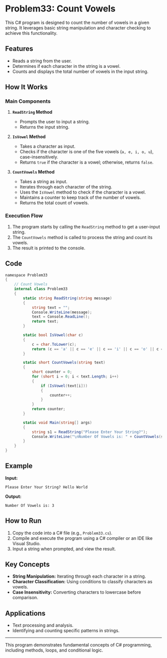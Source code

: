 # Problem33: Count Vowels

This C# program is designed to count the number of vowels in a given string. It leverages basic string manipulation and character checking to achieve this functionality.

## Features
- Reads a string from the user.
- Determines if each character in the string is a vowel.
- Counts and displays the total number of vowels in the input string.

## How It Works

### Main Components

1. **`ReadString` Method**
   - Prompts the user to input a string.
   - Returns the input string.

2. **`IsVowel` Method**
   - Takes a character as input.
   - Checks if the character is one of the five vowels (`a, e, i, o, u`), case-insensitively.
   - Returns `true` if the character is a vowel; otherwise, returns `false`.

3. **`CountVowels` Method**
   - Takes a string as input.
   - Iterates through each character of the string.
   - Uses the `IsVowel` method to check if the character is a vowel.
   - Maintains a counter to keep track of the number of vowels.
   - Returns the total count of vowels.

### Execution Flow
1. The program starts by calling the `ReadString` method to get a user-input string.
2. The `CountVowels` method is called to process the string and count its vowels.
3. The result is printed to the console.

## Code
```csharp
﻿namespace Problem33
{
    // Count Vowels
    internal class Problem33
    {
        static string ReadString(string message)
        {
            string text = "";
            Console.WriteLine(message);
            text = Console.ReadLine();
            return text;
        }

        static bool IsVowel(char c)
        {
            c = char.ToLower(c);
            return (c == 'a' || c == 'e' || c == 'i' || c == 'o' || c == 'u');
        }

        static short CountVowels(string text)
        {
            short counter = 0;
            for (short i = 0; i < text.Length; i++)
            {
                if (IsVowel(text[i]))
                {
                    counter++;
                }
            }
            return counter;
        }

        static void Main(string[] args)
        {
            string s1 = ReadString("Please Enter Your String?");
            Console.WriteLine("\nNumber Of Vowels is: " + CountVowels(s1));
        }
    }
}
```

## Example
**Input:**  
```
Please Enter Your String? Hello World
```

**Output:**  
```
Number Of Vowels is: 3
```

## How to Run
1. Copy the code into a C# file (e.g., `Problem33.cs`).
2. Compile and execute the program using a C# compiler or an IDE like Visual Studio.
3. Input a string when prompted, and view the result.

## Key Concepts
- **String Manipulation:** Iterating through each character in a string.
- **Character Classification:** Using conditions to classify characters as vowels.
- **Case Insensitivity:** Converting characters to lowercase before comparison.

## Applications
- Text processing and analysis.
- Identifying and counting specific patterns in strings.

---
This program demonstrates fundamental concepts of C# programming, including methods, loops, and conditional logic.
